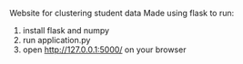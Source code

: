 Website for clustering student data
Made using flask
to run:
1. install flask and numpy
2. run application.py
3. open http://127.0.0.1:5000/ on your browser
